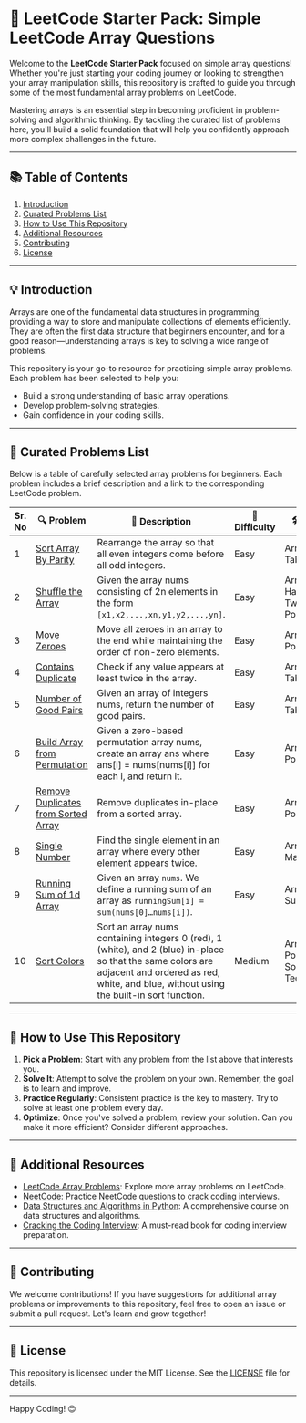 # 🎯 LeetCode Starter Pack: Simple LeetCode Array Questions

Welcome to the **LeetCode Starter Pack** focused on simple array questions! Whether you're just starting your coding journey or looking to strengthen your array manipulation skills, this repository is crafted to guide you through some of the most fundamental array problems on LeetCode.

Mastering arrays is an essential step in becoming proficient in problem-solving and algorithmic thinking. By tackling the curated list of problems here, you'll build a solid foundation that will help you confidently approach more complex challenges in the future.

---

## 📚 Table of Contents

1. [Introduction](#introduction)
2. [Curated Problems List](#curated-problems-list)
3. [How to Use This Repository](#how-to-use-this-repository)
4. [Additional Resources](#additional-resources)
5. [Contributing](#contributing)
6. [License](#license)

---

## 💡 Introduction

Arrays are one of the fundamental data structures in programming, providing a way to store and manipulate collections of elements efficiently. They are often the first data structure that beginners encounter, and for a good reason—understanding arrays is key to solving a wide range of problems.

This repository is your go-to resource for practicing simple array problems. Each problem has been selected to help you:

- Build a strong understanding of basic array operations.
- Develop problem-solving strategies.
- Gain confidence in your coding skills.

---

## 📝 Curated Problems List

Below is a table of carefully selected array problems for beginners. Each problem includes a brief description and a link to the corresponding LeetCode problem.

| Sr. No | 🔍 Problem | 📄 Description | 🎯 Difficulty | 🛠️ Topics |
|--------|------------|----------------|---------------|------------|
| 1 | [Sort Array By Parity](https://leetcode.com/problems/sort-array-by-parity/description/) | Rearrange the array so that all even integers come before all odd integers.| Easy | Array, Hash Table |
| 2 | [Shuffle the Array](https://leetcode.com/problems/shuffle-the-array/description/) | Given the array nums consisting of 2n elements in the form `[x1,x2,...,xn,y1,y2,...,yn]`. | Easy | Array, Hashmap, Two Pointers |
| 3 | [Move Zeroes](https://leetcode.com/problems/move-zeroes/) | Move all zeroes in an array to the end while maintaining the order of non-zero elements. | Easy | Array, Two Pointers |
| 4 | [Contains Duplicate](https://leetcode.com/problems/contains-duplicate/) | Check if any value appears at least twice in the array. | Easy | Array, Hash Table |
| 5 | [Number of Good Pairs](https://leetcode.com/problems/number-of-good-pairs/description/) | Given an array of integers nums, return the number of good pairs. | Easy | Array, Hash Table |
| 6 | [Build Array from Permutation](https://leetcode.com/problems/build-array-from-permutation/) | Given a zero-based permutation array nums, create an array ans where ans[i] = nums[nums[i]] for each i, and return it. | Easy | Array, Two Pointers |
| 7 | [Remove Duplicates from Sorted Array](https://leetcode.com/problems/remove-duplicates-from-sorted-array/) | Remove duplicates in-place from a sorted array. | Easy | Array, Two Pointers |
| 8 | [Single Number](https://leetcode.com/problems/single-number/) | Find the single element in an array where every other element appears twice. | Easy | Array, Bit Manipulation |
| 9 | [Running Sum of 1d Array](https://leetcode.com/problems/running-sum-of-1d-array/description/) | Given an array `nums`. We define a running sum of an array as `runningSum[i] = sum(nums[0]…nums[i])`. | Easy | Array, Prefix Sum |
| 10 | [Sort Colors](https://leetcode.com/problems/sort-colors/description/) | Sort an array nums containing integers 0 (red), 1 (white), and 2 (blue) in-place so that the same colors are adjacent and ordered as red, white, and blue, without using the built-in sort function. | Medium | Array, Two Pointers, Sorting Techniques |


---

## 🚀 How to Use This Repository

1. **Pick a Problem**: Start with any problem from the list above that interests you.
2. **Solve It**: Attempt to solve the problem on your own. Remember, the goal is to learn and improve.
3. **Practice Regularly**: Consistent practice is the key to mastery. Try to solve at least one problem every day.
4. **Optimize**: Once you've solved a problem, review your solution. Can you make it more efficient? Consider different approaches.

---

## 📘 Additional Resources

- [LeetCode Array Problems](https://leetcode.com/tag/array/): Explore more array problems on LeetCode.
- [NeetCode](https://neetcode.io/practice): Practice NeetCode questions to crack coding interviews.
- [Data Structures and Algorithms in Python](https://www.udemy.com/course/data-structures-algorithms-python/): A comprehensive course on data structures and algorithms.
- [Cracking the Coding Interview](https://www.crackingthecodinginterview.com/): A must-read book for coding interview preparation.

---

## 🙌 Contributing

We welcome contributions! If you have suggestions for additional array problems or improvements to this repository, feel free to open an issue or submit a pull request. Let's learn and grow together!

---

## 📜 License

This repository is licensed under the MIT License. See the [LICENSE](LICENSE) file for details.

---

Happy Coding! 😊
